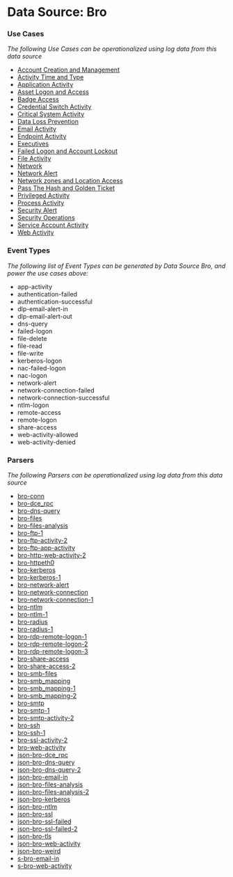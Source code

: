 Data Source: Bro
================

### Use Cases

_The following Use Cases can be operationalized using log data from this data source_

* [Account Creation and Management](usecase_account_creation_and_management.md)
* [Activity Time  and Type](usecase_activity_time__and_type.md)
* [Application Activity](usecase_application_activity.md)
* [Asset Logon and Access](usecase_asset_logon_and_access.md)
* [Badge Access](usecase_badge_access.md)
* [Credential Switch Activity](usecase_credential_switch_activity.md)
* [Critical System Activity](usecase_critical_system_activity.md)
* [Data Loss Prevention](usecase_data_loss_prevention.md)
* [Email Activity](usecase_email_activity.md)
* [Endpoint Activity](usecase_endpoint_activity.md)
* [Executives](usecase_executives.md)
* [Failed Logon and Account Lockout](usecase_failed_logon_and_account_lockout.md)
* [File Activity](usecase_file_activity.md)
* [Network](usecase_network.md)
* [Network Alert](usecase_network_alert.md)
* [Network zones and Location Access](usecase_network_zones_and_location_access.md)
* [Pass The Hash and Golden Ticket](usecase_pass_the_hash_and_golden_ticket.md)
* [Privileged Activity](usecase_privileged_activity.md)
* [Process Activity](usecase_process_activity.md)
* [Security Alert](usecase_security_alert.md)
* [Security Operations](usecase_security_operations.md)
* [Service Account Activity](usecase_service_account_activity.md)
* [Web Activity](usecase_web_activity.md)


### Event Types

_The following list of Event Types can be generated by Data Source Bro, and power the use cases above:_

- app-activity
- authentication-failed
- authentication-successful
- dlp-email-alert-in
- dlp-email-alert-out
- dns-query
- failed-logon
- file-delete
- file-read
- file-write
- kerberos-logon
- nac-failed-logon
- nac-logon
- network-alert
- network-connection-failed
- network-connection-successful
- ntlm-logon
- remote-access
- remote-logon
- share-access
- web-activity-allowed
- web-activity-denied


### Parsers

_The following Parsers can be operationalized using log data from this data source_

* [bro-conn](parserContent_bro-conn.md)
* [bro-dce_rpc](parserContent_bro-dce_rpc.md)
* [bro-dns-query](parserContent_bro-dns-query.md)
* [bro-files](parserContent_bro-files.md)
* [bro-files-analysis](parserContent_bro-files-analysis.md)
* [bro-ftp-1](parserContent_bro-ftp-1.md)
* [bro-ftp-activity-2](parserContent_bro-ftp-activity-2.md)
* [bro-ftp-app-activity](parserContent_bro-ftp-app-activity.md)
* [bro-http-web-activity-2](parserContent_bro-http-web-activity-2.md)
* [bro-httpeth0](parserContent_bro-httpeth0.md)
* [bro-kerberos](parserContent_bro-kerberos.md)
* [bro-kerberos-1](parserContent_bro-kerberos-1.md)
* [bro-network-alert](parserContent_bro-network-alert.md)
* [bro-network-connection](parserContent_bro-network-connection.md)
* [bro-network-connection-1](parserContent_bro-network-connection-1.md)
* [bro-ntlm](parserContent_bro-ntlm.md)
* [bro-ntlm-1](parserContent_bro-ntlm-1.md)
* [bro-radius](parserContent_bro-radius.md)
* [bro-radius-1](parserContent_bro-radius-1.md)
* [bro-rdp-remote-logon-1](parserContent_bro-rdp-remote-logon-1.md)
* [bro-rdp-remote-logon-2](parserContent_bro-rdp-remote-logon-2.md)
* [bro-rdp-remote-logon-3](parserContent_bro-rdp-remote-logon-3.md)
* [bro-share-access](parserContent_bro-share-access.md)
* [bro-share-access-2](parserContent_bro-share-access-2.md)
* [bro-smb-files](parserContent_bro-smb-files.md)
* [bro-smb_mapping](parserContent_bro-smb_mapping.md)
* [bro-smb_mapping-1](parserContent_bro-smb_mapping-1.md)
* [bro-smb_mapping-2](parserContent_bro-smb_mapping-2.md)
* [bro-smtp](parserContent_bro-smtp.md)
* [bro-smtp-1](parserContent_bro-smtp-1.md)
* [bro-smtp-activity-2](parserContent_bro-smtp-activity-2.md)
* [bro-ssh](parserContent_bro-ssh.md)
* [bro-ssh-1](parserContent_bro-ssh-1.md)
* [bro-ssl-activity-2](parserContent_bro-ssl-activity-2.md)
* [bro-web-activity](parserContent_bro-web-activity.md)
* [json-bro-dce_rpc](parserContent_json-bro-dce_rpc.md)
* [json-bro-dns-query](parserContent_json-bro-dns-query.md)
* [json-bro-dns-query-2](parserContent_json-bro-dns-query-2.md)
* [json-bro-email-in](parserContent_json-bro-email-in.md)
* [json-bro-files-analysis](parserContent_json-bro-files-analysis.md)
* [json-bro-files-analysis-2](parserContent_json-bro-files-analysis-2.md)
* [json-bro-kerberos](parserContent_json-bro-kerberos.md)
* [json-bro-ntlm](parserContent_json-bro-ntlm.md)
* [json-bro-ssl](parserContent_json-bro-ssl.md)
* [json-bro-ssl-failed](parserContent_json-bro-ssl-failed.md)
* [json-bro-ssl-failed-2](parserContent_json-bro-ssl-failed-2.md)
* [json-bro-tls](parserContent_json-bro-tls.md)
* [json-bro-web-activity](parserContent_json-bro-web-activity.md)
* [json-bro-weird](parserContent_json-bro-weird.md)
* [s-bro-email-in](parserContent_s-bro-email-in.md)
* [s-bro-web-activity](parserContent_s-bro-web-activity.md)
